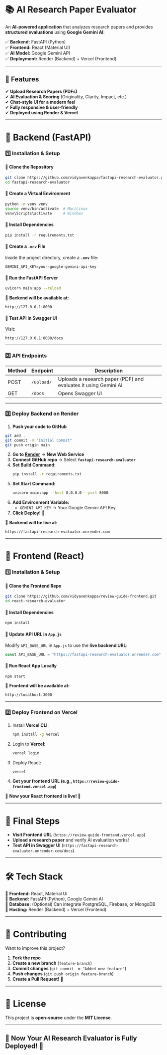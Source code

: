 
# **📚 AI Research Paper Evaluator**
An **AI-powered application** that analyzes research papers and provides **structured evaluations** using **Google Gemini AI**.  

✅ **Backend:** FastAPI (Python)  
✅ **Frontend:** React (Material UI)  
✅ **AI Model:** Google Gemini API  
✅ **Deployment:** Render (Backend) + Vercel (Frontend)  

---

## **📌 Features**
✔ **Upload Research Papers (PDFs)**  
✔ **AI Evaluation & Scoring** (Originality, Clarity, Impact, etc.)  
✔ **Chat-style UI for a modern feel**  
✔ **Fully responsive & user-friendly**  
✔ **Deployed using Render & Vercel**  

---

# **🚀 Backend (FastAPI)**
### **1️⃣ Installation & Setup**
#### **🔹 Clone the Repository**
```bash
git clone https://github.com/vidyavenkappa/fastapi-research-evaluator.git
cd fastapi-research-evaluator
```

#### **🔹 Create a Virtual Environment**
```bash
python -m venv venv
source venv/bin/activate  # Mac/Linux
venv\Scripts\activate     # Windows
```

#### **🔹 Install Dependencies**
```bash
pip install -r requirements.txt
```

#### **🔹 Create a `.env` File**
Inside the project directory, create a **`.env`** file:
```
GEMINI_API_KEY=your-google-gemini-api-key
```

#### **🔹 Run the FastAPI Server**
```bash
uvicorn main:app --reload
```
📌 **Backend will be available at:**  
```
http://127.0.0.1:8000
```

#### **🔹 Test API in Swagger UI**
Visit:
```
http://127.0.0.1:8000/docs
```

---

### **2️⃣ API Endpoints**
| Method | Endpoint       | Description |
|--------|---------------|-------------|
| POST   | `/upload/`    | Uploads a research paper (PDF) and evaluates it using Gemini AI |
| GET    | `/docs`       | Opens Swagger UI |

---

### **3️⃣ Deploy Backend on Render**
1. **Push your code to GitHub**
```bash
git add .
git commit -m "Initial commit"
git push origin main
```
2. **Go to [Render](https://render.com/)** → **New Web Service**  
3. **Connect GitHub repo** → Select **`fastapi-research-evaluator`**  
4. **Set Build Command:**
   ```bash
   pip install -r requirements.txt
   ```
5. **Set Start Command:**
   ```bash
   uvicorn main:app --host 0.0.0.0 --port 8000
   ```
6. **Add Environment Variable:**
   - `GEMINI_API_KEY` → Your Google Gemini API Key  
7. **Click Deploy!** 🎉  

📌 **Backend will be live at:**  
```
https://fastapi-research-evaluator.onrender.com
```

---

# **🎨 Frontend (React)**
### **1️⃣ Installation & Setup**
#### **🔹 Clone the Frontend Repo**
```bash
git clone https://github.com/vidyavenkappa/review-guide-frontend.git
cd react-research-evaluator
```

#### **🔹 Install Dependencies**
```bash
npm install
```

#### **🔹 Update API URL in `App.js`**
Modify `API_BASE_URL` in `App.js` to use the **live backend URL**:
```javascript
const API_BASE_URL = "https://fastapi-research-evaluator.onrender.com"; // Replace with Render API URL
```

#### **🔹 Run React App Locally**
```bash
npm start
```
📌 **Frontend will be available at:**  
```
http://localhost:3000
```

---

### **2️⃣ Deploy Frontend on Vercel**
1. Install **Vercel CLI**:
   ```bash
   npm install -g vercel
   ```
2. Login to **Vercel**:
   ```bash
   vercel login
   ```
3. Deploy React:
   ```bash
   vercel
   ```
4. **Get your frontend URL (e.g., `https://review-guide-frontend.vercel.app`)**

📌 **Now your React frontend is live! 🎯**

---

# **🎯 Final Steps**
- **Visit Frontend URL** (`https://review-guide-frontend.vercel.app`)
- **Upload a research paper** and verify AI evaluation works!
- **Test API in Swagger UI** (`https://fastapi-research-evaluator.onrender.com/docs`)

---

# **🛠 Tech Stack**
🔹 **Frontend:** React, Material UI  
🔹 **Backend:** FastAPI (Python), Google Gemini AI  
🔹 **Database:** (Optional) Can integrate PostgreSQL, Firebase, or MongoDB  
🔹 **Hosting:** Render (Backend) + Vercel (Frontend)  

---

# **🤝 Contributing**
Want to improve this project?  
1. **Fork the repo**  
2. **Create a new branch** (`feature-branch`)  
3. **Commit changes** (`git commit -m "Added new feature"`)  
4. **Push changes** (`git push origin feature-branch`)  
5. **Create a Pull Request!** 🎉  

---

# **📄 License**
This project is **open-source** under the **MIT License**.

---

## 🎉 **Now Your AI Research Evaluator is Fully Deployed! 🚀**



